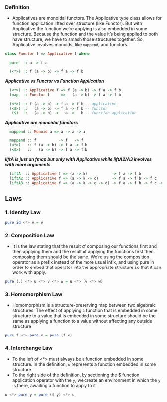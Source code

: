 ### Definition
 - Applicatives are monoidal functors. The Applicative type class allows for function
   application lifted over structure (like Functor). But with Applicative the function
   we’re applying is also embedded in some structure. Because the function and the value
   it’s being applied to both have structure, we have to smash those structures together.
   So, Applicative involves monoids, like `mappend`, and functors.
   
```haskell
class Functor f => Applicative f where

  pure  :: a -> f a

  (<*>) :: f (a -> b) -> f a -> f b
```

***Applicative vs Functor vs Function Application***
```haskell
  (<*>) :: Applicative f => f (a -> b) -> f a -> f b
  fmap  :: Functor f     =>   (a -> b) -> f a -> f b

  (<*>) :: f (a -> b) -> f a -> f b -- applicative
  (<$>) ::   (a -> b) -> f a -> f b -- functor
   ($)  ::   (a -> b) ->   a ->   b -- function application
```

***Applicative are monoidal functors***
```haskell
  mappend :: Monoid a => a -> a -> a

  mappend :: f          -> f   -> f 
  (<*>)   :: f (a -> b) -> f a -> f b
  (<$>)   ::   (a -> b) -> f a -> f b
```

***liftA is just an fmap but only with Applicative while liftA2/A3 involves with more arguments***
```haskell
  liftA  :: Applicative f => (a -> b)           -> f a -> f b
  liftA2 :: Applicative f => (a -> b -> c)      -> f a -> f b -> f c
  liftA3 :: Applicative f => (a -> b -> c -> d) -> f a -> f b -> f c -> f d
```

## Laws

### 1. Identity Law
```haskell
pure id <*> v = v
```

### 2. Composition Law
 - It is the law stating that the result of composing our functions first and then applying them and the result
   of applying the functions first then composing them should be the same. We’re using the composition operator
   as a prefix instead of the more usual infix, and using pure in order to embed that operator into the appropriate
   structure so that it can work with apply.

```haskell
pure (.) <*> u <*> v <*> w = u <*> (v <*> w)
```

### 3. Homomorphism Law
 - Homomorphism is a structure-preserving map between two algebraic structures. The effect of applying a function
   that is embedded in some structure to a value that is embedded in some structure should be the same as applying
   a function to a value without affecting any outside structure
   
```haskell
pure f <*> pure x = pure (f x)
```

### 4. Interchange Law
 - To the left of <*> must always be a function embedded in some structure. In the definition, `u` represents
   a function embedded in some structure
 - To the right side of the definition, by sectioning the $ function application operator with the `y`,
   we create an environment in which the `y` is there, awaiting a function to apply to it
      
```haskell
u <*> pure y = pure ($ y) <*> u
```

